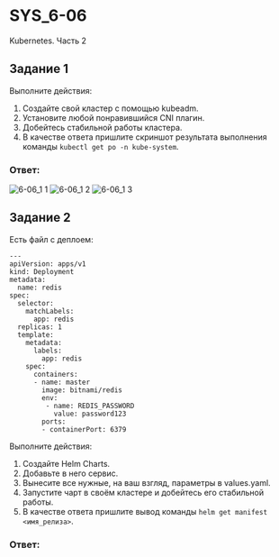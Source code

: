 # SYS_6-06
Kubernetes. Часть 2
## Задание 1
Выполните действия:
1. Создайте свой кластер с помощью kubeadm.
2. Установите любой понравившийся CNI плагин.
3. Добейтесь стабильной работы кластера.
4. В качестве ответа пришлите скриншот результата выполнения команды ``` kubectl get po -n kube-system ```.
### Ответ:
![6-06_1 1](https://github.com/Roman-Teterevlev/SYS_6-06/assets/132853752/20f181e5-cea6-4799-ace0-c2400d681023)
![6-06_1 2](https://github.com/Roman-Teterevlev/SYS_6-06/assets/132853752/bcff1759-646b-4516-a592-636955eb096c)
![6-06_1 3](https://github.com/Roman-Teterevlev/SYS_6-06/assets/132853752/c150d06e-9ce9-4300-bc8b-cc78d87a7c84)
## Задание 2

Есть файл с деплоем:
```
---
apiVersion: apps/v1
kind: Deployment
metadata:
  name: redis
spec:
  selector:
    matchLabels:
      app: redis
  replicas: 1
  template:
    metadata:
      labels:
        app: redis
    spec:
      containers:
      - name: master
        image: bitnami/redis
        env:
         - name: REDIS_PASSWORD
           value: password123
        ports:
        - containerPort: 6379
```
Выполните действия:
1. Создайте Helm Charts.
2. Добавьте в него сервис.
3. Вынесите все нужные, на ваш взгляд, параметры в values.yaml.
4. Запустите чарт в своём кластере и добейтесь его стабильной работы.
5. В качестве ответа пришлите вывод команды ``` helm get manifest <имя_релиза> ```.
### Ответ:
